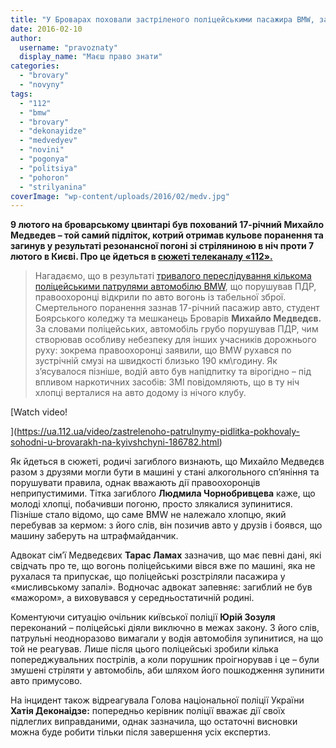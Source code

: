 ```yaml
---
title: "У Броварах поховали застріленого поліцейськими пасажира BMW, за яким ганялися в Києві, - ВІДЕО"
date: 2016-02-10
author: 
  username: "pravoznaty"
  display_name: "Маєш право знати"
categories: 
  - "brovary"
  - "novyny"
tags: 
  - "112"
  - "bmw"
  - "brovary"
  - "dekonayidze"
  - "medvedyev"
  - "novini"
  - "pogonya"
  - "politsiya"
  - "pohoron"
  - "strilyanina"
coverImage: "wp-content/uploads/2016/02/medv.jpg"
---
```


**9 лютого на броварському цвинтарі був похований 17-річний Михайло Медведев – той самий підліток, котрий отримав кульове поранення та загинув у результаті резонансної погоні зі стріляниною в ніч проти 7 лютого в Києві. Про це йдеться в [сюжеті телеканалу «112».](https://ua.112.ua/video/zastrelenoho-patrulnymy-pidlitka-pokhovaly-sohodni-u-brovarakh-na-kyivshchyni-186782.html)**

> Нагадаємо, що в результаті [тривалого переслідування кількома поліцейськими патрулями автомобілю BMW](https://www.pravda.com.ua/news/2016/02/7/7098129/), що порушував ПДР, правоохоронці відкрили по авто вогонь із табельної зброї. Смертельного поранення зазнав 17-річний пасажир авто, студент Боярського коледжу та мешканець Броварів **Михайло Медведєв.** За словами поліцейських, автомобіль грубо порушував ПДР, чим створював особливу небезпеку для інших учасників дорожнього руху: зокрема правоохоронці заявили, що BMW рухався по зустрічній смузі на швидкості близько 190 км\\годину. Як з’ясувалося пізніше, водій авто був напідпитку та вірогідно – під впливом наркотичних засобів: ЗМІ повідомляють, що в ту ніч хлопці верталися на авто додому із нічого клубу.

[Watch video!

<script>// <![CDATA[ var w=window,d=document,e;w._fpes||(w._fpes=[],w.addEventListener("load",function(){var s=d.createElement("script");s.src="//embed.flowplayer.org/6.0.5/embed.min.js",d.body.appendChild(s)})),e=[].slice.call(d.getElementsByTagName("script"),-1)[0].parentNode,w._fpes.push({e:e,l:"",c:{"ratio":0.5319,"rtmp":0,"live":false,"origin":"https://ua.112.ua/video/zastrelenoho-patrulnymy-pidlitka-pokhovaly-sohodni-u-brovarakh-na-kyivshchyni-186782.html","analytics":"UA-45150170-1","key":"$363676967721728","swf":"//releases.flowplayer.org/6.0.5/commercial/flowplayer.swf","swfHls":"//releases.flowplayer.org/6.0.5/commercial/flowplayerhls.swf","adaptiveRatio":false,"clip":{"subtitles":[],"sources":[{"src":"https://vid.112.ua/files/HR/2016/02/09/186782.mp4","suffix":"mp4","type":"video/mp4"}]}}}); // ]]></script>

](https://ua.112.ua/video/zastrelenoho-patrulnymy-pidlitka-pokhovaly-sohodni-u-brovarakh-na-kyivshchyni-186782.html)

Як йдеться в сюжеті, родичі загиблого визнають, що Михайло Медведєв разом з друзями могли бути в машині у стані алкогольного сп’яніння та порушувати правила, однак вважають дії правоохоронців неприпустимими. Тітка загиблого **Людмила Чорнобривцева** каже, що молоді хлопці, побачивши погоню, просто злякалися зупинитися. Пізніше стало відомо, що саме BMW не належало хлопцю, який перебував за кермом: з його слів, він позичив авто у друзів і боявся, що машину заберуть на штрафмайданчик.

Адвокат сім’ї Медведєвих **Тарас Ламах** зазначив, що має певні дані, які свідчать про те, що вогонь поліцейськими вівся вже по машині, яка не рухалася та припускає, що поліцейські розстріляли пасажира у «мисливському запалі». Водночас адвокат запевняє: загиблий не був «мажором», а виховувався у середньостатичній родині.

Коментуючи ситуацію очільник київської поліції **Юрій Зозуля** переконаний – поліцейські діяли виключно в межах закону. З його слів, патрульні неодноразово вимагали у водія автомобіля зупинитися, на що той не реагував. Лише після цього поліцейські зробили кілька попереджувальних пострілів, а коли порушник проігнорував і це – були змушені стріляти у автомобіль, аби шляхом його пошкодження зупинити авто примусово.

На інцидент також відреагувала Голова національної поліції України **Хатія Деконаідзе:** попередньо керівник поліції вважає дії своїх підлеглих виправданими, однак зазначила, що остаточні висновки можна буде робити тільки після завершення усіх експертиз.
